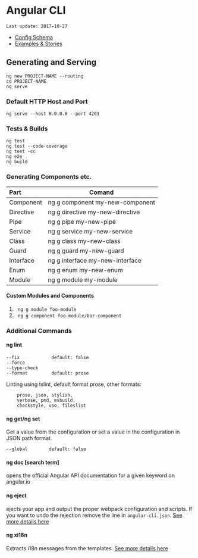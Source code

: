 

# Angular CLI
    Last update: 2017-10-27

* [Config Schema](https://github.com/angular/angular-cli/wiki/angular-cli)
* [Examples & Stories](https://github.com/angular/angular-cli/wiki/stories) 


## Generating and Serving

```
ng new PROJECT-NAME --routing
cd PROJECT-NAME
ng serve 
```
### Default HTTP Host and Port
```
ng serve --host 0.0.0.0 --port 4201
```
### Tests & Builds
``` 
ng test
ng test --code-coverage
ng test -cc 
ng e2e
ng build
```
### Generating Components etc.

|Part | Comand |
|:----| ---- |
|Component|ng g component my-new-component|
|Directive|ng g directive my-new-directive||
|Pipe|ng g pipe my-new-pipe|
|Service|ng g service my-new-service|
|Class|ng g class my-new-class|
|Guard|ng g guard my-new-guard|
|Interface|ng g interface my-new-interface|
|Enum|ng g enum my-new-enum|
|Module|ng g module my-module|


#### Custom Modules and Components

1. ` ng g module foo-module` 
2. ` ng g component foo-module/bar-component` 

### Additional Commands
#### ng lint
```
--fix            default: false
--force         
--type-check
--format         default: prose
```
Linting using tslint, default format prose, other formats:

```
    prose, json, stylish,   
    verbose, pmd, msbuild,   
    checkstyle, vso, fileslist
```    
#### ng get/ng set
Get a value from the configuration or set a value in the configuration in JSON path format.

```
--global        default: false
```
#### ng doc [search term]
opens the official Angular API documentation for a given keyword on angular.io
#### ng eject
ejects your app and output the proper webpack configuration and scripts. If you want to undo the rejection remove the line in `angular-cli.json`. [See more details here](https://github.com/angular/angular-cli/wiki/eject)
#### ng xi18n
Extracts i18n messages from the templates. [See more details here](https://github.com/angular/angular-cli/wiki/xi18n)
